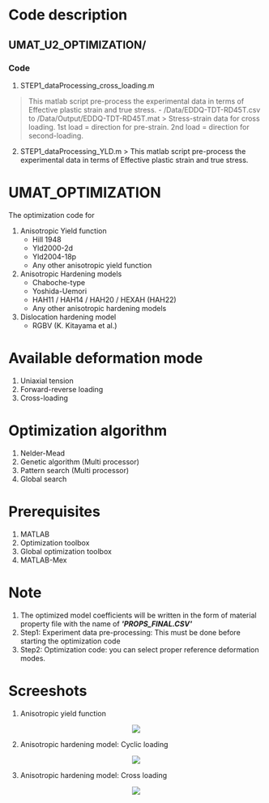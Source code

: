 # Code description
## UMAT_U2_OPTIMIZATION/
### Code
  1. STEP1_dataProcessing_cross_loading.m 
  > This matlab script pre-process the experimental data in terms of Effective plastic strain and true stress.
        - /Data/EDDQ-TDT-RD45T.csv to /Data/Output/EDDQ-TDT-RD45T.mat
        > Stress-strain data for cross loading. 1st load = direction for pre-strain. 2nd load = direction for second-loading.
  2. STEP1_dataProcessing_YLD.m 
    > This matlab script pre-process the experimental data in terms of Effective plastic strain and true stress.

# UMAT_OPTIMIZATION
The optimization code for
  1. Anisotropic Yield function
        - Hill 1948
        - Yld2000-2d
        - Yld2004-18p
        + Any other anisotropic yield function
  2. Anisotropic Hardening models
        - Chaboche-type
        - Yoshida-Uemori
        - HAH11 / HAH14 / HAH20 / HEXAH (HAH22)
        + Any other anisotropic hardening models
  3. Dislocation hardening model
        - RGBV (K. Kitayama et al.)

# Available deformation mode
  1. Uniaxial tension
  2. Forward-reverse loading
  3. Cross-loading
  
# Optimization algorithm
  1. Nelder-Mead
  2. Genetic algorithm (Multi processor)
  3. Pattern search (Multi processor)
  4. Global search

# Prerequisites
  1. MATLAB
  2. Optimization toolbox
  3. Global optimization toolbox
  4. MATLAB-Mex

# Note
  1. The optimized model coefficients will be written in the form of material property file with the name of ***'PROPS_FINAL.CSV'***
  2. Step1: Experiment data pre-processing: This must be done before starting the optimization code
  3. Step2: Optimization code: you can select proper reference deformation modes.
  
# Screeshots
1. Anisotropic yield function
<p align="center"><img src="https://github.com/theysy/UMAT_OPTIMIZATION_PUBLIC/blob/main/Screenshots/AA2090_YLD2004_OPT.png"></p>

2. Anisotropic hardening model: Cyclic loading
<p align="center"><img src="https://github.com/theysy/UMAT_OPTIMIZATION_PUBLIC/blob/main/Screenshots/HAH20_CYCLIC_OPT.png"></p>

3. Anisotropic hardening model: Cross loading
<p align="center"><img src="https://github.com/theysy/UMAT_OPTIMIZATION_PUBLIC/blob/main/Screenshots/HAH20_CROSS_OPT.png"></p>
